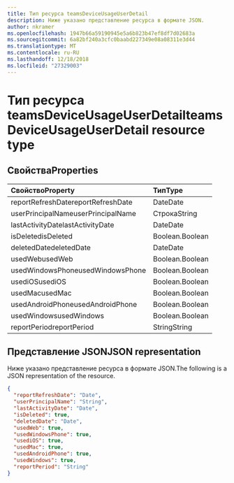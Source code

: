 ```yaml
---
title: Тип ресурса teamsDeviceUsageUserDetail
description: Ниже указано представление ресурса в формате JSON.
author: nkramer
ms.openlocfilehash: 1947b66a59190945e5a6b823b47ef8df7d02683a
ms.sourcegitcommit: 6a82bf240a3cfc0baabd227349e08a08311e3d44
ms.translationtype: MT
ms.contentlocale: ru-RU
ms.lasthandoff: 12/18/2018
ms.locfileid: "27329003"
---
```

# <a name="teamsdeviceusageuserdetail-resource-type"></a><span data-ttu-id="f48a6-103">Тип ресурса teamsDeviceUsageUserDetail</span><span class="sxs-lookup"><span data-stu-id="f48a6-103">teamsDeviceUsageUserDetail resource type</span></span>

## <a name="properties"></a><span data-ttu-id="f48a6-104">Свойства</span><span class="sxs-lookup"><span data-stu-id="f48a6-104">Properties</span></span>

| <span data-ttu-id="f48a6-105">Свойство</span><span class="sxs-lookup"><span data-stu-id="f48a6-105">Property</span></span>          | <span data-ttu-id="f48a6-106">Тип</span><span class="sxs-lookup"><span data-stu-id="f48a6-106">Type</span></span>    |
| :---------------- | :------ |
| <span data-ttu-id="f48a6-107">reportRefreshDate</span><span class="sxs-lookup"><span data-stu-id="f48a6-107">reportRefreshDate</span></span> | <span data-ttu-id="f48a6-108">Date</span><span class="sxs-lookup"><span data-stu-id="f48a6-108">Date</span></span>    |
| <span data-ttu-id="f48a6-109">userPrincipalName</span><span class="sxs-lookup"><span data-stu-id="f48a6-109">userPrincipalName</span></span> | <span data-ttu-id="f48a6-110">Строка</span><span class="sxs-lookup"><span data-stu-id="f48a6-110">String</span></span>  |
| <span data-ttu-id="f48a6-111">lastActivityDate</span><span class="sxs-lookup"><span data-stu-id="f48a6-111">lastActivityDate</span></span>  | <span data-ttu-id="f48a6-112">Date</span><span class="sxs-lookup"><span data-stu-id="f48a6-112">Date</span></span>    |
| <span data-ttu-id="f48a6-113">isDeleted</span><span class="sxs-lookup"><span data-stu-id="f48a6-113">isDeleted</span></span>         | <span data-ttu-id="f48a6-114">Boolean.</span><span class="sxs-lookup"><span data-stu-id="f48a6-114">Boolean</span></span> |
| <span data-ttu-id="f48a6-115">deletedDate</span><span class="sxs-lookup"><span data-stu-id="f48a6-115">deletedDate</span></span>       | <span data-ttu-id="f48a6-116">Date</span><span class="sxs-lookup"><span data-stu-id="f48a6-116">Date</span></span>    |
| <span data-ttu-id="f48a6-117">usedWeb</span><span class="sxs-lookup"><span data-stu-id="f48a6-117">usedWeb</span></span>           | <span data-ttu-id="f48a6-118">Boolean.</span><span class="sxs-lookup"><span data-stu-id="f48a6-118">Boolean</span></span> |
| <span data-ttu-id="f48a6-119">usedWindowsPhone</span><span class="sxs-lookup"><span data-stu-id="f48a6-119">usedWindowsPhone</span></span>  | <span data-ttu-id="f48a6-120">Boolean.</span><span class="sxs-lookup"><span data-stu-id="f48a6-120">Boolean</span></span> |
| <span data-ttu-id="f48a6-121">usediOS</span><span class="sxs-lookup"><span data-stu-id="f48a6-121">usediOS</span></span>           | <span data-ttu-id="f48a6-122">Boolean.</span><span class="sxs-lookup"><span data-stu-id="f48a6-122">Boolean</span></span> |
| <span data-ttu-id="f48a6-123">usedMac</span><span class="sxs-lookup"><span data-stu-id="f48a6-123">usedMac</span></span>           | <span data-ttu-id="f48a6-124">Boolean.</span><span class="sxs-lookup"><span data-stu-id="f48a6-124">Boolean</span></span> |
| <span data-ttu-id="f48a6-125">usedAndroidPhone</span><span class="sxs-lookup"><span data-stu-id="f48a6-125">usedAndroidPhone</span></span>  | <span data-ttu-id="f48a6-126">Boolean.</span><span class="sxs-lookup"><span data-stu-id="f48a6-126">Boolean</span></span> |
| <span data-ttu-id="f48a6-127">usedWindows</span><span class="sxs-lookup"><span data-stu-id="f48a6-127">usedWindows</span></span>       | <span data-ttu-id="f48a6-128">Boolean.</span><span class="sxs-lookup"><span data-stu-id="f48a6-128">Boolean</span></span> |
| <span data-ttu-id="f48a6-129">reportPeriod</span><span class="sxs-lookup"><span data-stu-id="f48a6-129">reportPeriod</span></span>      | <span data-ttu-id="f48a6-130">String</span><span class="sxs-lookup"><span data-stu-id="f48a6-130">String</span></span>  |

## <a name="json-representation"></a><span data-ttu-id="f48a6-131">Представление JSON</span><span class="sxs-lookup"><span data-stu-id="f48a6-131">JSON representation</span></span>

<span data-ttu-id="f48a6-132">Ниже указано представление ресурса в формате JSON.</span><span class="sxs-lookup"><span data-stu-id="f48a6-132">The following is a JSON representation of the resource.</span></span>

<!-- {
  "blockType": "resource",
  "@odata.type": "microsoft.graph.teamsDeviceUsageUserDetail"
} -->

```json
{
  "reportRefreshDate": "Date", 
  "userPrincipalName": "String", 
  "lastActivityDate": "Date", 
  "isDeleted": true, 
  "deletedDate": "Date", 
  "usedWeb": true, 
  "usedWindowsPhone": true, 
  "usediOS": true, 
  "usedMac": true, 
  "usedAndroidPhone": true, 
  "usedWindows": true, 
  "reportPeriod": "String"
}
```
